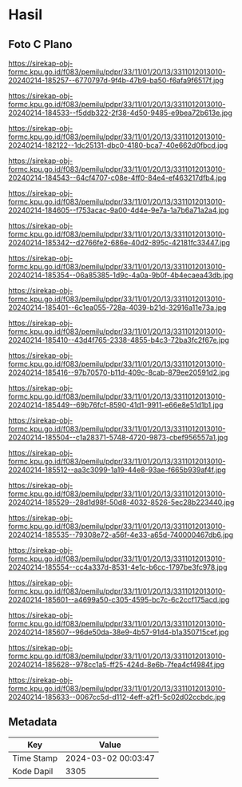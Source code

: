 # Hasil

## Foto C Plano

https://sirekap-obj-formc.kpu.go.id/f083/pemilu/pdpr/33/11/01/20/13/3311012013010-20240214-185257--6770797d-9f4b-47b9-ba50-f6afa9f6517f.jpg

https://sirekap-obj-formc.kpu.go.id/f083/pemilu/pdpr/33/11/01/20/13/3311012013010-20240214-184533--f5ddb322-2f38-4d50-9485-e9bea72b613e.jpg

https://sirekap-obj-formc.kpu.go.id/f083/pemilu/pdpr/33/11/01/20/13/3311012013010-20240214-182122--1dc25131-dbc0-4180-bca7-40e662d0fbcd.jpg

https://sirekap-obj-formc.kpu.go.id/f083/pemilu/pdpr/33/11/01/20/13/3311012013010-20240214-184543--64cf4707-c08e-4ff0-84e4-ef463217dfb4.jpg

https://sirekap-obj-formc.kpu.go.id/f083/pemilu/pdpr/33/11/01/20/13/3311012013010-20240214-184605--f753acac-9a00-4d4e-9e7a-1a7b6a71a2a4.jpg

https://sirekap-obj-formc.kpu.go.id/f083/pemilu/pdpr/33/11/01/20/13/3311012013010-20240214-185342--d2766fe2-686e-40d2-895c-42181fc33447.jpg

https://sirekap-obj-formc.kpu.go.id/f083/pemilu/pdpr/33/11/01/20/13/3311012013010-20240214-185354--06a85385-1d9c-4a0a-9b0f-4b4ecaea43db.jpg

https://sirekap-obj-formc.kpu.go.id/f083/pemilu/pdpr/33/11/01/20/13/3311012013010-20240214-185401--6c1ea055-728a-4039-b21d-32916a11e73a.jpg

https://sirekap-obj-formc.kpu.go.id/f083/pemilu/pdpr/33/11/01/20/13/3311012013010-20240214-185410--43d4f765-2338-4855-b4c3-72ba3fc2f67e.jpg

https://sirekap-obj-formc.kpu.go.id/f083/pemilu/pdpr/33/11/01/20/13/3311012013010-20240214-185416--97b70570-b11d-409c-8cab-879ee20591d2.jpg

https://sirekap-obj-formc.kpu.go.id/f083/pemilu/pdpr/33/11/01/20/13/3311012013010-20240214-185449--69b76fcf-8590-41d1-9911-e66e8e51d1b1.jpg

https://sirekap-obj-formc.kpu.go.id/f083/pemilu/pdpr/33/11/01/20/13/3311012013010-20240214-185504--c1a28371-5748-4720-9873-cbef956557a1.jpg

https://sirekap-obj-formc.kpu.go.id/f083/pemilu/pdpr/33/11/01/20/13/3311012013010-20240214-185512--aa3c3099-1a19-44e8-93ae-f665b939af4f.jpg

https://sirekap-obj-formc.kpu.go.id/f083/pemilu/pdpr/33/11/01/20/13/3311012013010-20240214-185529--28d1d98f-50d8-4032-8526-5ec28b223440.jpg

https://sirekap-obj-formc.kpu.go.id/f083/pemilu/pdpr/33/11/01/20/13/3311012013010-20240214-185535--79308e72-a56f-4e33-a65d-740000467db6.jpg

https://sirekap-obj-formc.kpu.go.id/f083/pemilu/pdpr/33/11/01/20/13/3311012013010-20240214-185554--cc4a337d-8531-4e1c-b6cc-1797be3fc978.jpg

https://sirekap-obj-formc.kpu.go.id/f083/pemilu/pdpr/33/11/01/20/13/3311012013010-20240214-185601--a4699a50-c305-4595-bc7c-6c2ccf175acd.jpg

https://sirekap-obj-formc.kpu.go.id/f083/pemilu/pdpr/33/11/01/20/13/3311012013010-20240214-185607--96de50da-38e9-4b57-91d4-b1a350715cef.jpg

https://sirekap-obj-formc.kpu.go.id/f083/pemilu/pdpr/33/11/01/20/13/3311012013010-20240214-185628--978cc1a5-ff25-424d-8e6b-7fea4cf4984f.jpg

https://sirekap-obj-formc.kpu.go.id/f083/pemilu/pdpr/33/11/01/20/13/3311012013010-20240214-185633--0067cc5d-d112-4eff-a2f1-5c02d02ccbdc.jpg


## Metadata

| Key        | Value               |
| ---------- | ------------------- |
| Time Stamp | 2024-03-02 00:03:47 |
| Kode Dapil | 3305                |



